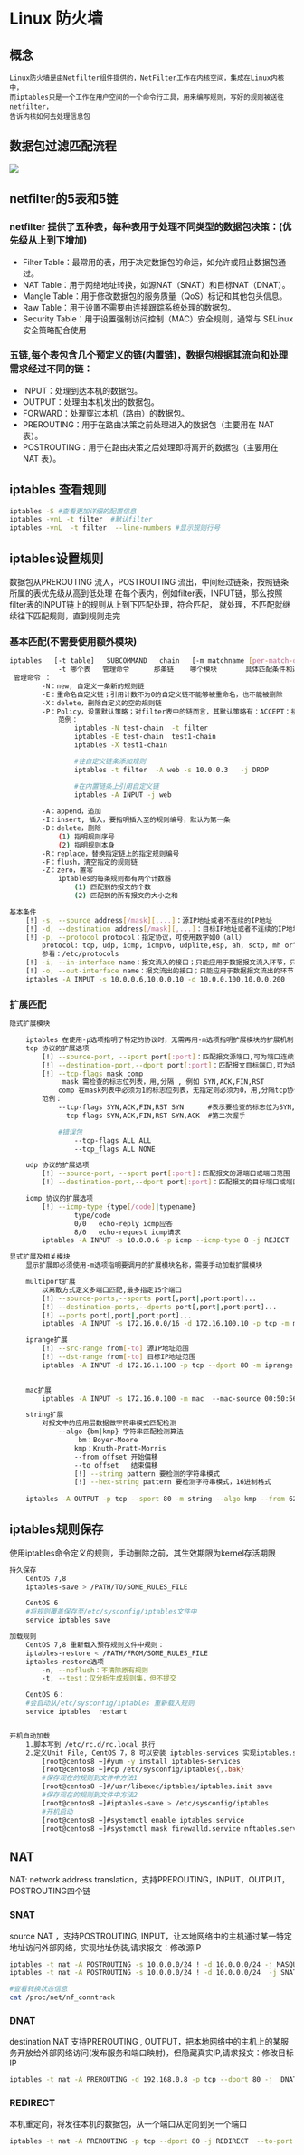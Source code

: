 # Linux 防火墙

## 概念
    Linux防火墙是由Netfilter组件提供的，NetFilter工作在内核空间，集成在Linux内核中，
    而iptables只是一个工作在用户空间的一个命令行工具，用来编写规则，写好的规则被送往netfilter，
    告诉内核如何去处理信息包

## 数据包过滤匹配流程

<img src="../images/iptables01.png">

## netfilter的5表和5链
### netfilter 提供了五种表，每种表用于处理不同类型的数据包决策：(优先级从上到下增加)
* Filter Table：最常用的表，用于决定数据包的命运，如允许或阻止数据包通过。
* NAT Table：用于网络地址转换，如源NAT（SNAT）和目标NAT（DNAT）。
* Mangle Table：用于修改数据包的服务质量（QoS）标记和其他包头信息。
* Raw Table：用于设置不需要由连接跟踪系统处理的数据包。
* Security Table：用于设置强制访问控制（MAC）安全规则，通常与 SELinux 安全策略配合使用
### 五链,每个表包含几个预定义的链(内置链)，数据包根据其流向和处理需求经过不同的链：
* INPUT：处理到达本机的数据包。
* OUTPUT：处理由本机发出的数据包。
* FORWARD：处理穿过本机（路由）的数据包。
* PREROUTING：用于在路由决策之前处理进入的数据包（主要用在 NAT 表）。
* POSTROUTING：用于在路由决策之后处理即将离开的数据包（主要用在 NAT 表）。

## iptables 查看规则
```bash
iptables -S #查看更加详细的配置信息
iptables -vnL -t filter  #默认filter
iptables -vnL  -t filter  --line-numbers #显示规则行号
```

## iptables设置规则
数据包从PREROUTING 流入，POSTROUTING 流出，中间经过链条，按照链条所属的表优先级从高到低处理
在每个表内，例如filter表，INPUT链，那么按照filter表的INPUT链上的规则从上到下匹配处理，符合匹配，
就处理，不匹配就继续往下匹配规则，直到规则走完

### 基本匹配(不需要使用额外模块)
```bash
iptables   [-t table]   SUBCOMMAND   chain   [-m matchname [per-match-options]]   -j targetname [per-target-options]
            -t 哪个表   管理命令      那条链    哪个模块       具体匹配条件和选项      处理动作      
 管理命令 ：
        -N：new, 自定义一条新的规则链
        -E：重命名自定义链；引用计数不为0的自定义链不能够被重命名，也不能被删除
        -X：delete，删除自定义的空的规则链
        -P：Policy，设置默认策略；对filter表中的链而言，其默认策略有：ACCEPT：接受, DROP：丢弃
            范例：
                iptables -N test-chain  -t filter
                iptables -E test-chain  test1-chain
                iptables -X test1-chain

                #往自定义链条添加规则
                iptables -t filter  -A web -s 10.0.0.3   -j DROP 

                #在内置链条上引用自定义链
                iptables -A INPUT -j web
        
        -A：append，追加
        -I：insert, 插入，要指明插入至的规则编号，默认为第一条
        -D：delete，删除
            (1) 指明规则序号
            (2) 指明规则本身
        -R：replace，替换指定链上的指定规则编号
        -F：flush，清空指定的规则链
        -Z：zero，置零
            iptables的每条规则都有两个计数器
                (1) 匹配到的报文的个数
                (2) 匹配到的所有报文的大小之和

基本条件
    [!] -s, --source address[/mask][,...]：源IP地址或者不连续的IP地址
    [!] -d, --destination address[/mask][,...]：目标IP地址或者不连续的IP地址
    [!] -p, --protocol protocol：指定协议，可使用数字如0（all）
        protocol: tcp, udp, icmp, icmpv6, udplite,esp, ah, sctp, mh or“all“
        参看：/etc/protocols
    [!] -i, --in-interface name：报文流入的接口；只能应用于数据报文流入环节，只应用于INPUT、FORWARD、PREROUTING链
    [!] -o, --out-interface name：报文流出的接口；只能应用于数据报文流出的环节，只应用于FORWARD、OUTPUT、POSTROUTING链
    iptables -A INPUT -s 10.0.0.6,10.0.0.10 -d 10.0.0.100,10.0.0.200  ! -p icmp -i eth0 -j REJECT

```

### 扩展匹配
```bash
隐式扩展模块

    iptables 在使用-p选项指明了特定的协议时，无需再用-m选项指明扩展模块的扩展机制，不需要手动加载扩展模块
    tcp 协议的扩展选项
        [!] --source-port, --sport port[:port]：匹配报文源端口,可为端口连续范围
        [!] --destination-port,--dport port[:port]：匹配报文目标端口,可为连续范围
        [!] --tcp-flags mask comp
             mask 需检查的标志位列表，用,分隔 , 例如 SYN,ACK,FIN,RST
            comp 在mask列表中必须为1的标志位列表，无指定则必须为0，用,分隔tcp协议的扩展选项
        范例：
            --tcp-flags SYN,ACK,FIN,RST SYN      #表示要检查的标志位为SYN,ACK,FIN,RST四个，其中SYN必须为1，余下的必须为0，第一次握手
            --tcp-flags SYN,ACK,FIN,RST SYN,ACK  #第二次握手

            #错误包
                --tcp-flags ALL ALL  
                --tcp_flags ALL NONE

    udp 协议的扩展选项
        [!] --source-port, --sport port[:port]：匹配报文的源端口或端口范围
        [!] --destination-port,--dport port[:port]：匹配报文的目标端口或端口范围

    icmp 协议的扩展选项
        [!] --icmp-type {type[/code]|typename}
                type/code
                0/0   echo-reply icmp应答
                8/0   echo-request icmp请求 
        iptables -A INPUT -s 10.0.0.6 -p icmp --icmp-type 8 -j REJECT 

显式扩展及相关模块
    显示扩展即必须使用-m选项指明要调用的扩展模块名称，需要手动加载扩展模块

    multiport扩展
        以离散方式定义多端口匹配,最多指定15个端口
        [!] --source-ports,--sports port[,port|,port:port]...
        [!] --destination-ports,--dports port[,port|,port:port]...
        [!] --ports port[,port|,port:port]...
        iptables -A INPUT -s 172.16.0.0/16 -d 172.16.100.10 -p tcp -m multiport --dports 20:22,80 -j ACCEPT

    iprange扩展
        [!] --src-range from[-to] 源IP地址范围
        [!] --dst-range from[-to] 目标IP地址范围
        iptables -A INPUT -d 172.16.1.100 -p tcp --dport 80 -m iprange --src-range  172.16.1.5-172.16.1.10 -j DROP

    
    mac扩展
        iptables -A INPUT -s 172.16.0.100 -m mac  --mac-source 00:50:56:12:34:56 -j ACCEPT

    string扩展
        对报文中的应用层数据做字符串模式匹配检测
            --algo {bm|kmp} 字符串匹配检测算法
                 bm：Boyer-Moore
                kmp：Knuth-Pratt-Morris
                --from offset 开始偏移
                --to offset   结束偏移
                [!] --string pattern 要检测的字符串模式
                [!] --hex-string pattern 要检测字符串模式，16进制格式
        
    iptables -A OUTPUT -p tcp --sport 80 -m string --algo kmp --from 62  --string   "google" -j REJECT
```

##  iptables规则保存
使用iptables命令定义的规则，手动删除之前，其生效期限为kernel存活期限


```bash
持久保存
    CentOS 7,8
    iptables-save > /PATH/TO/SOME_RULES_FILE

    CentOS 6 
    #将规则覆盖保存至/etc/sysconfig/iptables文件中
    service iptables save 

加载规则
    CentOS 7,8 重新载入预存规则文件中规则：
    iptables-restore < /PATH/FROM/SOME_RULES_FILE
    iptables-restore选项
        -n, --noflush：不清除原有规则
        -t, --test：仅分析生成规则集，但不提交

    CentOS 6：
    #会自动从/etc/sysconfig/iptables 重新载入规则
    service iptables  restart  


开机自动加载
    1.脚本写到 /etc/rc.d/rc.local 执行
    2.定义Unit File, CentOS 7，8 可以安装 iptables-services 实现iptables.service
        [root@centos8 ~]#yum -y install iptables-services
        [root@centos8 ~]#cp /etc/sysconfig/iptables{,.bak}
        #保存现在的规则到文件中方法1
        [root@centos8 ~]#/usr/libexec/iptables/iptables.init save
        #保存现在的规则到文件中方法2
        [root@centos8 ~]#iptables-save > /etc/sysconfig/iptables
        #开机启动
        [root@centos8 ~]#systemctl enable iptables.service    
        [root@centos8 ~]#systemctl mask firewalld.service nftables.service
```

## NAT
NAT: network address translation，支持PREROUTING，INPUT，OUTPUT，POSTROUTING四个链

### SNAT
source NAT ，支持POSTROUTING, INPUT，让本地网络中的主机通过某一特定地址访问外部网络，实现地址伪装,请求报文：修改源IP
```bash
iptables -t nat -A POSTROUTING -s 10.0.0.0/24 ! -d 10.0.0.0/24 -j MASQUERADE  #公网不固定
iptables -t nat -A POSTROUTING -s 10.0.0.0/24 ! -d 10.0.0.0/24  -j SNAT --to-source 192.168.0.8 #公网固定

#查看转换状态信息
cat /proc/net/nf_conntrack
```

### DNAT
destination NAT 支持PREROUTING , OUTPUT，把本地网络中的主机上的某服务开放给外部网络访问(发布服务和端口映射)，但隐藏真实IP,请求报文：修改目标IP
```bash
iptables -t nat -A PREROUTING -d 192.168.0.8 -p tcp --dport 80 -j  DNAT --to-destination 10.0.0.7:8080

```


### REDIRECT
本机重定向，将发往本机的数据包，从一个端口从定向到另一个端口
```bash
iptables -t nat -A PREROUTING -p tcp --dport 80 -j REDIRECT  --to-port 8080

```


